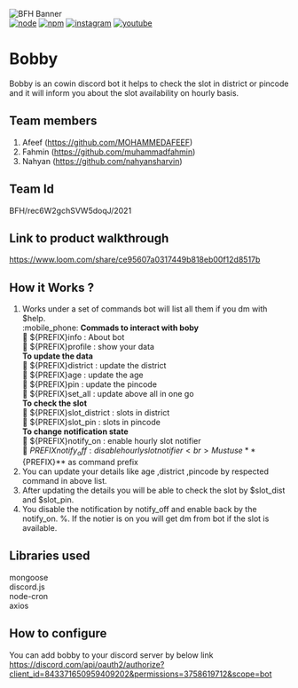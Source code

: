 ![BFH Banner](https://trello-attachments.s3.amazonaws.com/542e9c6316504d5797afbfb9/542e9c6316504d5797afbfc1/39dee8d993841943b5723510ce663233/Frame_19.png)
<br>
[![node](https://badges.aleen42.com/src/node.svg)](https://nodejs.org/en/docs/)
[![npm](https://badges.aleen42.com/src/npm.svg)](https://www.npmjs.com/)
[![instagram](https://badges.aleen42.com/src/instagram.svg)](https://www.instagram.com/afeef._.maf/)
[![youtube](https://badges.aleen42.com/src/youtube.svg)](https://www.youtube.com/channel/UCSw6My2K1thRUnINark9J1Q)

# Bobby
Bobby is an cowin discord bot it helps to check the slot in district or pincode and it will inform you about the slot availability on hourly basis.
## Team members
1. Afeef (https://github.com/MOHAMMEDAFEEF)
2. Fahmin (https://github.com/muhammadfahmin)
3. Nahyan (https://github.com/nahyansharvin)
## Team Id
 BFH/rec6W2gchSVW5doqJ/2021
## Link to product walkthrough
https://www.loom.com/share/ce95607a0317449b818eb00f12d8517b
## How it Works ?
1. Works under a set of commands bot will list all them if you dm with $help.<br>
        :mobile_phone: **Commads to interact with boby**<br>
                :loudspeaker:  ${PREFIX}info : About bot<br>
                :loudspeaker:  ${PREFIX}profile : show your data<br>
            **To update the data**<br>
                :loudspeaker:  ${PREFIX}district : update the district <br>
                :loudspeaker:  ${PREFIX}age : update the age <br>
                :loudspeaker:  ${PREFIX}pin : update the pincode <br>
                :loudspeaker:  ${PREFIX}set_all : update above all in one go<br>
            **To check the slot**<br>
                :loudspeaker:  ${PREFIX}slot_district : slots in district <br>
                :loudspeaker:  ${PREFIX}slot_pin : slots in pincode<br>
            **To change notification state**<br>
                :loudspeaker:  ${PREFIX}notify_on : enable hourly slot notifier<br>
                :loudspeaker:  ${PREFIX}notify_off : disable hourly slot notifier<br>
            Must use **${PREFIX}** as command prefix<br>
2. You can update your details like age ,district ,pincode by respected command in above list.
3. After updating the details you will be able to check the slot by $slot_dist and $slot_pin.
4. You disable the notification by notify_off and enable back by the notify_on.
%. If the notier is on you will get dm from bot if the slot is available.
## Libraries used
mongoose<br>
discord.js<br>
node-cron<br>
axios<br>
## How to configure
 You can add bobby to your discord server by below link<br>
 https://discord.com/api/oauth2/authorize?client_id=843371650959409202&permissions=3758619712&scope=bot
